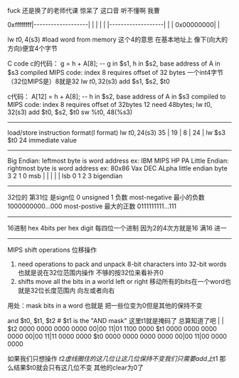 fuck 还是换了的老师代课 惊呆了 这口音 听不懂啊 我曹

0xffffffff|-------------------|
          |                   |
          |                   |
          |-------------------|
          |                   |
0x00000000|                   |

lw $t0, 4($s3) #load word from memory 
这个4的意思 在基本地址上 像下(向大的方向)便宜4个字节

C code c的代码：
g = h + A[8];
-- g in $s1, h in $s2, base address of A in $s3
compiled MIPS code:
index 8 requires offset of 32 bytes 一个int4字节（32位MIPS是）8就是32
lw  $t0, 32($s3)
add $s1, $s2, $t0

c代码：
A[12] = h + A[8];
-- h in $s2, base address of A in $s3
compiled to MIPS code:
index 8 requires offset of 32bytes 12 need 48bytes;
lw  $t0, 32($s3)
add $t0,  $s2, $t0
sw  %t0, 48(%s3)

---

load/store instruction format(I format)
lw $t0, 24($s3)
35  |   19  |   8   |   24              |
lw     $s3     $t0      24 immediate value

---

Big Endian: leftmost byte is word address ex: IBM MIPS HP PA
Little Endian: rightmost byte is word address  ex: 80x86 Vax DEC ALpha
                little endian byte
      3   2   1   0
msb |   |   |   |   | lsb
      0   1   2   3
bigendian

---

32位的 第31位 是sign位 
0 unsigned
1 负数
most-negative 最小的负数 1000000000...000
most-postive  最大的正数 0111111111...111

---

16进制 hex  4bits per hex digit 每四位一个进制 因为2的4次方就是16 满16 进一

---

MIPS shift operations 位移操作
1. need operations to pack and unpack 8-bit characters into 32-bit words 也就是说在32位范围内操作 不够的按32位来看补齐0
2. shifts move all the bits in a world left or right 移动所有的bits在一个word也就是32位长度范围内 向左或者向右

用处：mask bits in a word 
也就是 把一些位变为0但是其他的保持不变

and $t0, $t1, $t2  # $t1 is the "AND mask"
这里t1就是掩码了 总算知道了吧
                          |     |   
$t2 0000 0000 0000 0000 00|00 11|01 1100 0000
$t1 0000 0000 0000 0000 00|00 11|11 0000 0000
$t0 0000 0000 0000 0000 00|00 11|00 0000 0000

如果我们只想操作 $t2虚线圈住的 这几位 让这几位保持不变 我们只需要add上$t1 那么结果$t0就会只有这几位不变 其他的clear为0了















